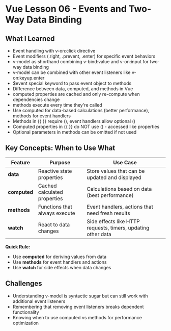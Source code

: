 # Vue Lesson 06 - Events and Two-Way Data Binding

## What I Learned
- Event handling with v-on:click directive
- Event modifiers (.right, .prevent, .enter) for specific event behaviors
- v-model as shorthand combining v-bind:value and v-on:input for two-way data binding
- v-model can be combined with other event listeners like v-on:keyup.enter
- $event special keyword to pass event object to methods
- Difference between data, computed, and methods in Vue
- computed properties are cached and only re-compute when dependencies change
- methods execute every time they're called
- Use computed for data-based calculations (better performance), methods for event handlers
- Methods in {{ }} require (), event handlers allow optional ()
- Computed properties in {{ }} do NOT use () - accessed like properties
- Optional parameters in methods can be omitted if not used

## Key Concepts: When to Use What

| Feature | Purpose | Use Case |
|---------|---------|----------|
| **data** | Reactive state properties | Store values that can be updated and displayed |
| **computed** | Cached calculated properties | Calculations based on data (best performance) |
| **methods** | Functions that always execute | Event handlers, actions that need fresh results |
| **watch** | React to data changes | Side effects like HTTP requests, timers, updating other data |

**Quick Rule:**
- Use **computed** for deriving values from data
- Use **methods** for event handlers and actions
- Use **watch** for side effects when data changes

## Challenges
- Understanding v-model is syntactic sugar but can still work with additional event listeners
- Remembering that removing event listeners breaks dependent functionality
- Knowing when to use computed vs methods for performance optimization
